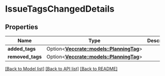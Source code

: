 # IssueTagsChangedDetails

## Properties

Name | Type | Description | Notes
------------ | ------------- | ------------- | -------------
**added_tags** | Option<[**Vec<crate::models::PlanningTag>**](PlanningTag.md)> |  | [optional]
**removed_tags** | Option<[**Vec<crate::models::PlanningTag>**](PlanningTag.md)> |  | [optional]

[[Back to Model list]](../README.md#documentation-for-models) [[Back to API list]](../README.md#documentation-for-api-endpoints) [[Back to README]](../README.md)



